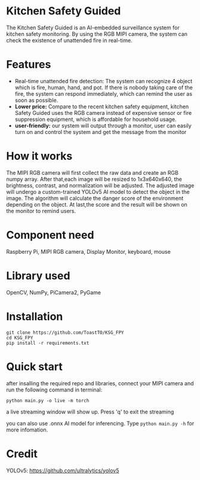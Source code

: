 # Kitchen Safety Guided <br>
The Kitchen Safety Guided is an AI-embedded surveillance system for kitchen safety monitoring. By using the RGB MIPI camera, the system can check the existence of unattended fire in real-time.

# Features
- Real-time unattended fire detection: The system can recognize 4 object which is fire, human, hand, and pot. If there is nobody taking care of the fire, the system can respond immediately, which can remind the user as soon as possible. <br>
- **Lower price:** Compare to the recent kitchen safety equipment, kitchen Safety Guided uses the RGB camera instead of expensive sensor or fire suppression equipment, which is affordable for household usage. <br>
- **user-friendly:** our system will output through a monitor, user can easily turn on and control the system and get the message from the monitor

# How it works
The MIPI RGB camera will first collect the raw data and create an RGB numpy array. After that,each image will be resized to 1x3x640x640, the brightness, contrast, and normalization will be adjusted. The adjusted image will undergo a custom-trained YOLOv5 AI model to detect the object in the image. The algorithm will calculate the danger score of the environment depending on the object. At last,the score and the result will be shown on the monitor to remind users.

# Component need
Raspberry Pi, MIPI RGB camera, Display Monitor, keyboard, mouse 

# Library used
OpenCV, NumPy, PiCamera2, PyGame

# Installation 
```
git clone https://github.com/ToastTO/KSG_FPY
cd KSG_FPY
pip install -r requirements.txt
```

# Quick start
after insalling the required repo and libraries, connect your MIPI camera and run the following command in terminal:
```
python main.py -o live -m torch
```
a live streaming window will show up. Press 'q' to exit the streaming

you can also use .onnx AI model for inferencing. Type `python main.py -h` for more infomation.


# Credit 
YOLOv5: https://github.com/ultralytics/yolov5
